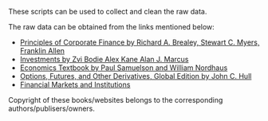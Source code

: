 These scripts can be used to collect and clean the raw data.

The raw data can be obtained from the links mentioned below: <br>
* [Principles of Corporate Finance by Richard A. Brealey, Stewart C. Myers, Franklin Allen](http://dl.rasabourse.com/%5BMcgraw-hill_Irwin%20Series%20in%20Finance,%20Insurance,%20and%20Real%20Estate%5D%20Richard%20A%20Brealey,%20Stewart%20C%20Myers,%20Franklin%20Allen%20-%20Principles%20of%20Corporate%20Finance%20(2016,%20McGraw-Hill%20Education).pdf)
* [Investments by Zvi Bodie Alex Kane Alan J. Marcus](http://www.mim.ac.mw/books/Bodie's%20Investments,%2010th%20Edition.pdf)
* [Economics Textbook by Paul Samuelson and William Nordhaus](https://pdfcoffee.com/economics-19th-ed-paul-samuelson-william-nordhauspdf-pdf-free.html)
* [Options, Futures, and Other Derivatives, Global Edition by John C. Hull](https://edisciplinas.usp.br/pluginfile.php/1214184/mod_folder/content/0/Hull%20J.C.-Options%2C%20Futures%20and%20Other%20Derivatives_9th%20edition.pdf?forcedownload=1)
* [Financial Markets and Institutions]()

Copyright of these books/websites belongs to the corresponding authors/publisers/owners.
